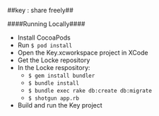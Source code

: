 ##key : share freely##

####Running Locally####

- Install CocoaPods
- Run `$ pod install`
- Open the Key.xcworkspace project in XCode
- Get the Locke repository
- In the Locke respository:
	 + `$ gem install bundler`
	 + `$ bundle install`
	 + `$ bundle exec rake db:create db:migrate`
	 + `$ shotgun app.rb`
- Build and run the Key project


